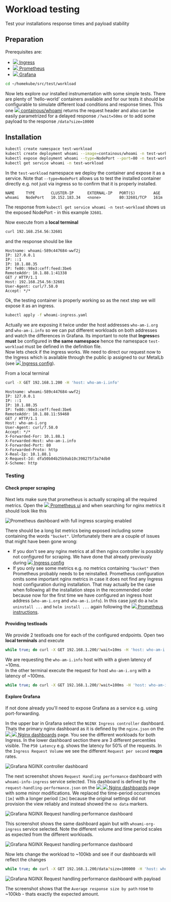 # Workload testing

Test your installations response times and payload stability

## Preparation

Prerequisites are:

- ![](images/ico/color/homekube_16.png)[ Ingress](ingress.md)
- ![](images/ico/color/homekube_16.png)[ Prometheus](prometheus.md)
- ![](images/ico/color/homekube_16.png)[ Grafana](grafana.md)

```bash
cd ~/homekube/src/test/workload
```

Now lets explore our installed instrumentation with some simple tests. There are plenty of 'hello-world'
containers available and for our tests it should be configurable to simulate different load conditions
and response times. This one [![](images/ico/color/docker_16.png) containous/whoami](https://hub.docker.com/r/containous/whoami)
returns the request header and also can be easily parametrized for a delayed response `/?wait=50ms` or
to add some payload to the response `/data?size=10000`

## Installation

```bash
kubectl create namespace test-workload
kubectl create deployment whoami --image=containous/whoami -n test-workload
kubectl expose deployment whoami --type=NodePort --port=80 -n test-workload
kubectl get service whoami -n test-workload
```

In the `test-workload` namespace we deploy the container and expose it as a service. Note that
`--type=NodePort` allows us to test the installed container directly e.g. not just via ingress so to confirm
that it is properly installed.

```test
NAME     TYPE       CLUSTER-IP      EXTERNAL-IP   PORT(S)        AGE
whoami   NodePort   10.152.183.34   <none>        80:32601/TCP   161m
```

The response from `kubectl get service whoami -n test-workload`
shows us the exposed NodePort - in this example `32601`.

Now execute from a **local terminal**

```bash
curl 192.168.254.56:32601
```

and the response should be like

```text
Hostname: whoami-589c447684-wwf2j
IP: 127.0.0.1
IP: ::1
IP: 10.1.88.35
IP: fe80::98e3:ceff:feed:3be6
RemoteAddr: 10.1.88.1:41338
GET / HTTP/1.1
Host: 192.168.254.56:32601
User-Agent: curl/7.58.0
Accept: */*
```

Ok, the testing container is properly working so as the next step we will expose it as an ingress.

```bash
kubectl apply -f whoami-ingress.yaml
```

Actually we are exposing it twice under the host addresses `who-am-i.org` and `who-am-i.info` so we can put
different workloads on both addresses and watch the differences in Grafana. Its important to note
that **Ingress**es **must** be configured in **the same namespace** hence the namespace `test-workload` must
be defined in the definition file.  
Now lets check if the ingress works. We need to direct our request now to the Ingress which is available
through the public ip assigned to our MetalLb (see ![](images/ico/color/homekube_16.png)[ Ingress config](ingress.md)).

From a local terminal

```bash
curl -X GET 192.168.1.200 -H 'host: who-am-i.info'
```

```test
Hostname: whoami-589c447684-wwf2j
IP: 127.0.0.1
IP: ::1
IP: 10.1.88.35
IP: fe80::98e3:ceff:feed:3be6
RemoteAddr: 10.1.88.11:59460
GET / HTTP/1.1
Host: who-am-i.org
User-Agent: curl/7.58.0
Accept: */*
X-Forwarded-For: 10.1.88.1
X-Forwarded-Host: who-am-i.info
X-Forwarded-Port: 80
X-Forwarded-Proto: http
X-Real-Ip: 10.1.88.1
X-Request-Id: dfa50b04b25b9ab10c398275f3a74db0
X-Scheme: http
```

### Testing

#### Check proper scraping

Next lets make sure that prometheus is actually scraping all the required metrics.
Open the ![](images/ico/color/homekube_16.png)[ Prometheus ui](prometheus.md#testing)
and when searching for nginx metrics it should look like this

![Prometheus dashboard with full ingress scarping enabled](images/prometheus-nginx.png)

There should be a long list metrics being exposed including some containing the words `"bucket"`.
Unfortunately there are a couple of issues that might have been gone wrong:

- If you don't see any nginx metrics at all then nginx controller is possibly not configured for scraping.
  We have done that already previously during
  ![](images/ico/color/homekube_16.png)[ Ingress config](ingress.md)
- If you only see some metrics e.g. no metrics containing `"bucket"` then Prometheus probably needs to be reinstalled.
  Prometheus configuration omits some important nginx metrics in case
  it does not find any Ingress host configuration during installation. That may actually
  be the case when following all the installation steps in the recommended order because
  now for the first time we have configured an ingress host address (`who-am-i.org` and `who-am-i.info`).
  In this case just do a `helm uninstall ...` and `helm install ...` again following
  the ![](images/ico/color/homekube_16.png)[ Prometheus instructions](prometheus.md).

#### Providing testloads

We provide 2 testloads one for each of the configured endpoints. Open two **local terminals** and execute

```bash
while true; do curl -X GET 192.168.1.200/?wait=10ms -H 'host: who-am-i.info'; done
```

We are requesting the `who-am-i.info` host with with a given latency of ~10ms.  
In the other terminal execute the request for host `who-am-i.org` with a latency of ~100ms.

```bash
while true; do curl -X GET 192.168.1.200/?wait=100ms -H 'host: who-am-i.org'; done
```

#### Explore Grafana

If not done already you'll need to expose Grafana as a service e.g. using port-forwarding.

In the upper bar in Grafana select the `NGINX Ingress controller` dashboard.
Thats the primary nginx dashboard as it is defined by the `nginx.json` on the
[![](images/ico/color/kubernetes_16.png) ![](images/ico/github_16.png) Nginx dashboards](https://github.com/kubernetes/ingress-nginx/tree/master/deploy/grafana/dashboards)
page. You see the different workloads for both Ingress. In the lower dashboard section there are 3 different percentiles visible.
The `P50 Latency` e.g. shows the latency for 50% of the requests. In the `Ingress Request Volume` we see the
different `Request per second` **reqps** rates.

![Grafana NGINX controller dashboard](images/grafana-nginx.png)

The next screenshot shows `Request Handling performance` dashboard with `whoami-info-ingress` service selected.
This dashboard is defined by the `request-handling-performance.json` on the
[![](images/ico/color/kubernetes_16.png) ![](images/ico/github_16.png) Nginx dashboards](https://github.com/kubernetes/ingress-nginx/tree/master/deploy/grafana/dashboards)
page with some minor modifications. We replaced the time-period occurrences `[1m]` with a longer period `[2m]` because
the original settings did not provision the view reliably and instead showed the `no data` markers.

![Grafana NGINX Request handling performance dashboard](images/grafana-performance-1.png)

This screenshot shows the same dashboard again but with `whoami-org-ingress` service selected. Note the different volume and
time period scales as expected from the different workloads.

![Grafana NGINX Request handling performance dashboard](images/grafana-performance-2.png)

Now lets change the workload to ~100kb and see if our dashboards will reflect the changes

```bash
while true; do curl -X GET 192.168.1.200/data?size=100000 -H 'host: who-am-i.org'; done
```

![Grafana NGINX Request handling performance dashboard with payload](images/grafana-performance-3.png)

The screenshot shows that the `Average response size by path` rose to ~100kb - thats exactly the expected amount.
